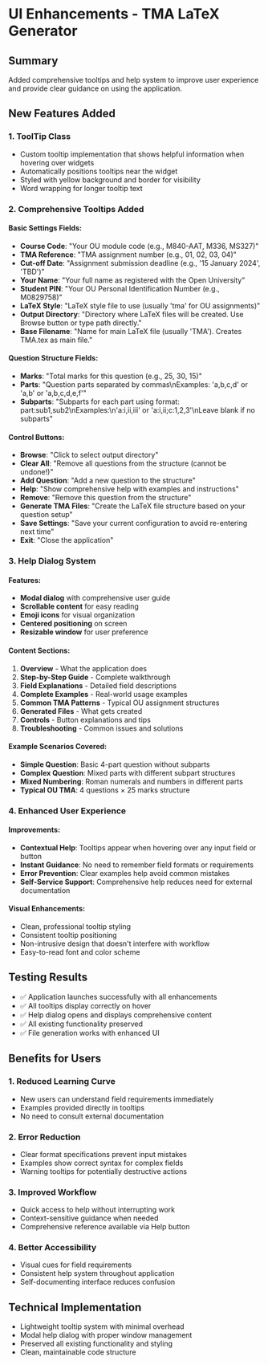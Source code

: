 # UI Enhancements - TMA LaTeX Generator

## Summary
Added comprehensive tooltips and help system to improve user experience and provide clear guidance on using the application.

## New Features Added

### 1. ToolTip Class
- Custom tooltip implementation that shows helpful information when hovering over widgets
- Automatically positions tooltips near the widget
- Styled with yellow background and border for visibility
- Word wrapping for longer tooltip text

### 2. Comprehensive Tooltips Added

#### Basic Settings Fields:
- **Course Code**: "Your OU module code (e.g., M840-AAT, M336, MS327)"
- **TMA Reference**: "TMA assignment number (e.g., 01, 02, 03, 04)"
- **Cut-off Date**: "Assignment submission deadline (e.g., '15 January 2024', 'TBD')"
- **Your Name**: "Your full name as registered with the Open University"
- **Student PIN**: "Your OU Personal Identification Number (e.g., M0829758)"
- **LaTeX Style**: "LaTeX style file to use (usually 'tma' for OU assignments)"
- **Output Directory**: "Directory where LaTeX files will be created. Use Browse button or type path directly."
- **Base Filename**: "Name for main LaTeX file (usually 'TMA'). Creates TMA.tex as main file."

#### Question Structure Fields:
- **Marks**: "Total marks for this question (e.g., 25, 30, 15)"
- **Parts**: "Question parts separated by commas\nExamples: 'a,b,c,d' or 'a,b' or 'a,b,c,d,e,f'"
- **Subparts**: "Subparts for each part using format: part:sub1,sub2\nExamples:\n'a:i,ii,iii' or 'a:i,ii;c:1,2,3'\nLeave blank if no subparts"

#### Control Buttons:
- **Browse**: "Click to select output directory"
- **Clear All**: "Remove all questions from the structure (cannot be undone!)"
- **Add Question**: "Add a new question to the structure"
- **Help**: "Show comprehensive help with examples and instructions"
- **Remove**: "Remove this question from the structure"
- **Generate TMA Files**: "Create the LaTeX file structure based on your question setup"
- **Save Settings**: "Save your current configuration to avoid re-entering next time"
- **Exit**: "Close the application"

### 3. Help Dialog System

#### Features:
- **Modal dialog** with comprehensive user guide
- **Scrollable content** for easy reading
- **Emoji icons** for visual organization
- **Centered positioning** on screen
- **Resizable window** for user preference

#### Content Sections:
1. **Overview** - What the application does
2. **Step-by-Step Guide** - Complete walkthrough
3. **Field Explanations** - Detailed field descriptions
4. **Complete Examples** - Real-world usage examples
5. **Common TMA Patterns** - Typical OU assignment structures
6. **Generated Files** - What gets created
7. **Controls** - Button explanations and tips
8. **Troubleshooting** - Common issues and solutions

#### Example Scenarios Covered:
- **Simple Question**: Basic 4-part question without subparts
- **Complex Question**: Mixed parts with different subpart structures
- **Mixed Numbering**: Roman numerals and numbers in different parts
- **Typical OU TMA**: 4 questions × 25 marks structure

### 4. Enhanced User Experience

#### Improvements:
- **Contextual Help**: Tooltips appear when hovering over any input field or button
- **Instant Guidance**: No need to remember field formats or requirements
- **Error Prevention**: Clear examples help avoid common mistakes
- **Self-Service Support**: Comprehensive help reduces need for external documentation

#### Visual Enhancements:
- Clean, professional tooltip styling
- Consistent tooltip positioning
- Non-intrusive design that doesn't interfere with workflow
- Easy-to-read font and color scheme

## Testing Results
- ✅ Application launches successfully with all enhancements
- ✅ All tooltips display correctly on hover
- ✅ Help dialog opens and displays comprehensive content
- ✅ All existing functionality preserved
- ✅ File generation works with enhanced UI

## Benefits for Users

### 1. Reduced Learning Curve
- New users can understand field requirements immediately
- Examples provided directly in tooltips
- No need to consult external documentation

### 2. Error Reduction
- Clear format specifications prevent input mistakes
- Examples show correct syntax for complex fields
- Warning tooltips for potentially destructive actions

### 3. Improved Workflow
- Quick access to help without interrupting work
- Context-sensitive guidance when needed
- Comprehensive reference available via Help button

### 4. Better Accessibility
- Visual cues for field requirements
- Consistent help system throughout application
- Self-documenting interface reduces confusion

## Technical Implementation
- Lightweight tooltip system with minimal overhead
- Modal help dialog with proper window management
- Preserved all existing functionality and styling
- Clean, maintainable code structure